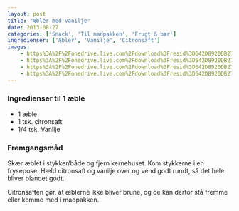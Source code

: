 ```yaml
---
layout: post
title: "Æbler med vanilje"
date: 2013-08-27
categories: ['Snack', 'Til madpakken', 'Frugt & bær']
ingredienser: ['Æbler', 'Vanilje', 'Citronsaft']
images:
    - https%3A%2F%2Fonedrive.live.com%2Fdownload%3Fresid%3D642D8920DB2784EE!126044
    - https%3A%2F%2Fonedrive.live.com%2Fdownload%3Fresid%3D642D8920DB2784EE!126046
    - https%3A%2F%2Fonedrive.live.com%2Fdownload%3Fresid%3D642D8920DB2784EE!126045
    - https%3A%2F%2Fonedrive.live.com%2Fdownload%3Fresid%3D642D8920DB2784EE!126047
---
```


### Ingredienser til 1 æble
-   1 æble
-   1 tsk. citronsaft
-   1/4 tsk. Vanilje

### Fremgangsmåd
Skær æblet i stykker/både og fjern kernehuset. Kom stykkerne i en frysepose. Hæld citronsaft og vanilje over og vend godt rundt, så det hele bliver blandet godt.

Citronsaften gør, at æblerne ikke bliver brune, og de kan derfor stå fremme eller komme med i madpakken.
